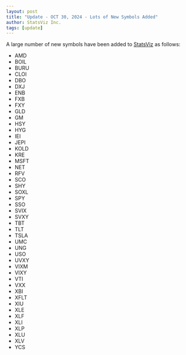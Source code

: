 ```yaml
---
layout: post
title: "Update - OCT 30, 2024 - Lots of New Symbols Added"
author: StatsViz Inc. 
tags: [update]
---
```


A large number of new symbols have been added to [StatsViz](https://www.statsviz.com/) as follows: 

- AMD
- BOIL
- BURU
- CLOI
- DBO
- DXJ
- ENB
- FXB
- FXY
- GLD
- GM
- HSY
- HYG
- IEI
- JEPI
- KOLD
- KRE
- MSFT
- NET
- RFV
- SCO
- SHY
- SOXL
- SPY
- SSO
- SVIX
- SVXY
- TBT
- TLT
- TSLA
- UMC
- UNG
- USO
- UVXY
- VIXM
- VIXY
- VTI
- VXX
- XBI
- XFLT
- XIU
- XLE
- XLF
- XLI
- XLP
- XLU
- XLV
- YCS
